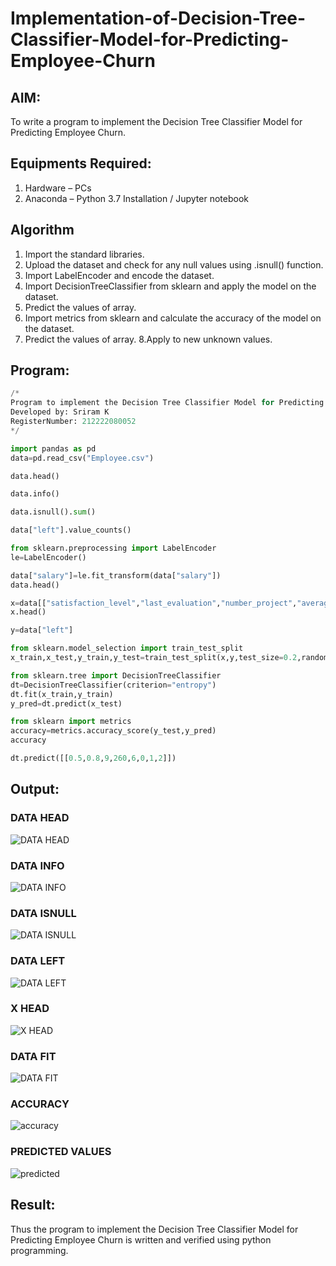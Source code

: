 # Implementation-of-Decision-Tree-Classifier-Model-for-Predicting-Employee-Churn

## AIM:
To write a program to implement the Decision Tree Classifier Model for Predicting Employee Churn.

## Equipments Required:
1. Hardware – PCs
2. Anaconda – Python 3.7 Installation / Jupyter notebook

## Algorithm
1. Import the standard libraries.
2. Upload the dataset and check for any null values using .isnull() function.
3. Import LabelEncoder and encode the dataset.
4. Import DecisionTreeClassifier from sklearn and apply the model on the dataset.
5. Predict the values of array.
6. Import metrics from sklearn and calculate the accuracy of    the model on the dataset. 
7. Predict the values of array. 8.Apply to new unknown values.

## Program:
```python
/*
Program to implement the Decision Tree Classifier Model for Predicting Employee Churn.
Developed by: Sriram K
RegisterNumber: 212222080052
*/

import pandas as pd
data=pd.read_csv("Employee.csv")

data.head()

data.info()

data.isnull().sum()

data["left"].value_counts()

from sklearn.preprocessing import LabelEncoder
le=LabelEncoder()

data["salary"]=le.fit_transform(data["salary"])
data.head()

x=data[["satisfaction_level","last_evaluation","number_project","average_montly_hours","time_spend_company","Work_accident","promotion_last_5years","salary"]]
x.head()

y=data["left"]

from sklearn.model_selection import train_test_split
x_train,x_test,y_train,y_test=train_test_split(x,y,test_size=0.2,random_state=100)

from sklearn.tree import DecisionTreeClassifier
dt=DecisionTreeClassifier(criterion="entropy")
dt.fit(x_train,y_train)
y_pred=dt.predict(x_test)

from sklearn import metrics   
accuracy=metrics.accuracy_score(y_test,y_pred)
accuracy

dt.predict([[0.5,0.8,9,260,6,0,1,2]])
```

## Output:
### DATA HEAD
![DATA HEAD](https://github.com/user-attachments/assets/66512439-b986-4a1d-b2b1-713b3bc3e283)

### DATA INFO
![DATA INFO](https://github.com/user-attachments/assets/5bdc85e9-b497-4fb9-bc6a-cf40cdbad7cb)

### DATA ISNULL
![DATA ISNULL](https://github.com/user-attachments/assets/c98d994b-aea4-441d-8802-fc9ca68a22cc)

### DATA LEFT
![DATA LEFT](https://github.com/user-attachments/assets/f0483f12-b595-47f8-9ee0-caed39c4ddb1)

### X HEAD
![X HEAD](https://github.com/user-attachments/assets/5bcacf1a-b230-4540-ac9e-7f1f1decc665)

### DATA FIT
![DATA FIT](https://github.com/user-attachments/assets/a11c9ea3-b6c2-4958-a156-2b01a464f126)

### ACCURACY
![accuracy](https://github.com/user-attachments/assets/b1a6c8e9-77fb-46c6-b960-b8b5c2e09474)

### PREDICTED VALUES
![predicted](https://github.com/user-attachments/assets/932d85cb-ce90-44b4-b0e1-2b00d82e90b8)

## Result:
Thus the program to implement the  Decision Tree Classifier Model for Predicting Employee Churn is written and verified using python programming.
